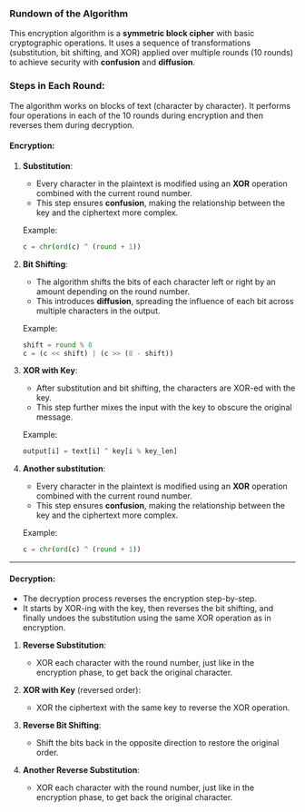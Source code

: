 ### Rundown of the Algorithm

This encryption algorithm is a **symmetric block cipher** with basic cryptographic operations. It uses a sequence of transformations (substitution, bit shifting, and XOR) applied over multiple rounds (10 rounds) to achieve security with  **confusion** and **diffusion**.

### **Steps in Each Round**:
   The algorithm works on blocks of text (character by character). It performs four operations in each of the 10 rounds during encryption and then reverses them during decryption.

#### **Encryption**:
1. **Substitution**:
   - Every character in the plaintext is modified using an **XOR** operation combined with the current round number.
   - This step ensures **confusion**, making the relationship between the key and the ciphertext more complex.

   Example:
   ```python
   c = chr(ord(c) ^ (round + 1))
   ```

2. **Bit Shifting**:
   - The algorithm shifts the bits of each character left or right by an amount depending on the round number.
   - This introduces **diffusion**, spreading the influence of each bit across multiple characters in the output.

   Example:
   ```python
   shift = round % 8
   c = (c << shift) | (c >> (8 - shift))
   ```

3. **XOR with Key**:
   - After substitution and bit shifting, the characters are XOR-ed with the key.
   - This step further mixes the input with the key to obscure the original message.

   Example:
   ```python
   output[i] = text[i] ^ key[i % key_len]
   ```
4. **Another substitution**:
   - Every character in the plaintext is modified using an **XOR** operation combined with the current round number.
   - This step ensures **confusion**, making the relationship between the key and the ciphertext more complex.

   Example:
   ```python
   c = chr(ord(c) ^ (round + 1))
   ```

---

#### **Decryption**:
   - The decryption process reverses the encryption step-by-step.
   - It starts by XOR-ing with the key, then reverses the bit shifting, and finally undoes the substitution using the same XOR operation as in encryption.

1. **Reverse Substitution**:
   - XOR each character with the round number, just like in the encryption phase, to get back the original character.
     
2. **XOR with Key** (reversed order):
   - XOR the ciphertext with the same key to reverse the XOR operation.

3. **Reverse Bit Shifting**:
   - Shift the bits back in the opposite direction to restore the original order.

4. **Another Reverse Substitution**:
   - XOR each character with the round number, just like in the encryption phase, to get back the original character.
